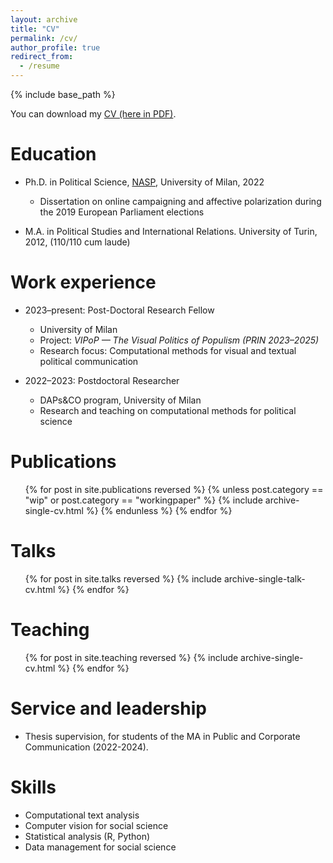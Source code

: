 ```yaml
---
layout: archive
title: "CV"
permalink: /cv/
author_profile: true
redirect_from:
  - /resume
---
```


{% include base_path %}

You can download my [CV (here in PDF)](/files/Giovanni_Pagano_CV.pdf).

Education
======
* Ph.D. in Political Science, [NASP](https://www.nasp.eu/training/phd-programmes/pols.html), University of Milan, 2022  
  * Dissertation on online campaigning and affective polarization during the 2019 European Parliament elections  

* M.A. in Political Studies and International Relations. University of Turin, 2012, (110/110 cum laude)

Work experience
======
* 2023–present: Post-Doctoral Research Fellow  
  * University of Milan  
  * Project: *VIPoP — The Visual Politics of Populism (PRIN 2023–2025)*  
  * Research focus: Computational methods for visual and textual political communication  

* 2022–2023: Postdoctoral Researcher  
  * DAPs&CO program, University of Milan  
  * Research and teaching on computational methods for political science  

Publications
======
<ul>
{% for post in site.publications reversed %}
  {% unless post.category == "wip" or post.category == "workingpaper" %}
    {% include archive-single-cv.html %}
  {% endunless %}
{% endfor %}
</ul>

Talks
======
<ul>{% for post in site.talks reversed %}
  {% include archive-single-talk-cv.html %}
{% endfor %}</ul>

Teaching
======
<ul>{% for post in site.teaching reversed %}
  {% include archive-single-cv.html %}
{% endfor %}</ul>

Service and leadership
======
 
* Thesis supervision, for students of the MA in Public and Corporate Communication (2022-2024). 

Skills
======
* Computational text analysis
* Computer vision for social science
* Statistical analysis (R, Python)
* Data management for social science

